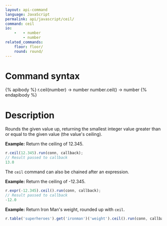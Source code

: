 ```yaml
---
layout: api-command
language: JavaScript
permalink: api/javascript/ceil/
command: ceil
io:
    -   - number
        - number
related_commands:
    floor: floor/
    round: round/
---
```

# Command syntax #

{% apibody %}
r.ceil(number) &rarr; number
number.ceil() &rarr; number
{% endapibody %}

# Description #

Rounds the given value up, returning the smallest integer value greater than or equal to the given value (the value's ceiling).

__Example:__ Return the ceiling of 12.345.

```js
r.ceil(12.345).run(conn, callback);
// Result passed to callback
13.0
```

The `ceil` command can also be chained after an expression.

__Example:__ Return the ceiling of -12.345.

```js
r.expr(-12.345).ceil().run(conn, callback);
// Result passed to callback
-12.0
```

__Example:__ Return Iron Man's weight, rounded up with `ceil`.

```js
r.table('superheroes').get('ironman')('weight').ceil().run(conn, callback);
```
